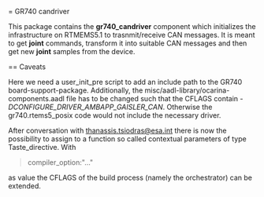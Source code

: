 = GR740 candriver

This package contains the **gr740\_candriver** component which initializes the infrastructure on RTMEMS5.1 to trasnmit/receive CAN messages.
It is meant to get **joint** commands, transform it into suitable CAN messages and then get new **joint** samples from the device.

== Caveats

Here we need a user\_init\_pre script to add an include path to the GR740 board-support-package.
Additionally, the misc/aadl-library/ocarina-components.aadl file has to be changed such that the CFLAGS contain *-DCONFIGURE_DRIVER_AMBAPP_GAISLER_CAN*.
Otherwise the gr740.rtems5\_posix code would not include the necessary driver.

After conversation with thanassis.tsiodras@esa.int there is now the possibility to assign to a function so called contextual parameters of type Taste\_directive.
With

> compiler_option:"..."

as value the CFLAGS of the build process (namely the orchestrator) can be extended.
